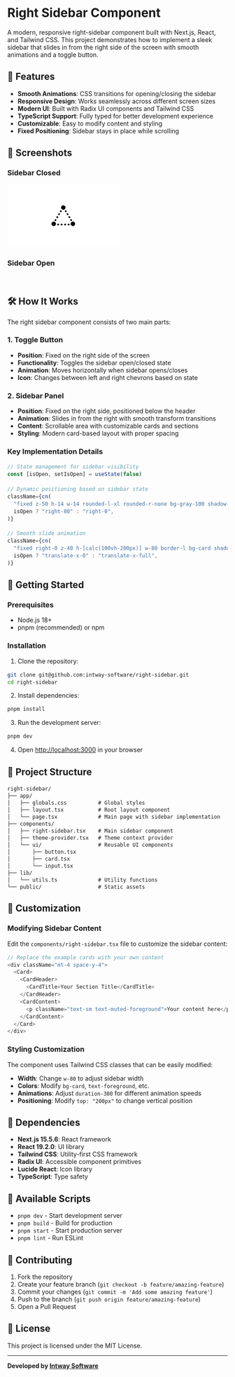 # Right Sidebar Component

A modern, responsive right-sidebar component built with Next.js, React, and Tailwind CSS. This project demonstrates how to implement a sleek sidebar that slides in from the right side of the screen with smooth animations and a toggle button.

## 🚀 Features

- **Smooth Animations**: CSS transitions for opening/closing the sidebar
- **Responsive Design**: Works seamlessly across different screen sizes
- **Modern UI**: Built with Radix UI components and Tailwind CSS
- **TypeScript Support**: Fully typed for better development experience
- **Customizable**: Easy to modify content and styling
- **Fixed Positioning**: Sidebar stays in place while scrolling

## 📸 Screenshots

### Sidebar Closed
![Sidebar Closed](https://raw.githubusercontent.com/intway-software/right-sidebar/main/public/placeholder-logo.png)

### Sidebar Open
![Sidebar Open](https://raw.githubusercontent.com/intway-software/right-sidebar/main/public/placeholder.jpg)

## 🛠️ How It Works

The right sidebar component consists of two main parts:

### 1. Toggle Button
- **Position**: Fixed on the right side of the screen
- **Functionality**: Toggles the sidebar open/closed state
- **Animation**: Moves horizontally when sidebar opens/closes
- **Icon**: Changes between left and right chevrons based on state

### 2. Sidebar Panel
- **Position**: Fixed on the right side, positioned below the header
- **Animation**: Slides in from the right with smooth transform transitions
- **Content**: Scrollable area with customizable cards and sections
- **Styling**: Modern card-based layout with proper spacing

### Key Implementation Details

```typescript
// State management for sidebar visibility
const [isOpen, setIsOpen] = useState(false)

// Dynamic positioning based on sidebar state
className={cn(
  "fixed z-50 h-14 w-14 rounded-l-xl rounded-r-none bg-gray-100 shadow-lg transition-all duration-300 hover:bg-gray-200 hover:shadow-xl",
  isOpen ? "right-80" : "right-0",
)}

// Smooth slide animation
className={cn(
  "fixed right-0 z-40 h-[calc(100vh-200px)] w-80 border-l bg-card shadow-2xl transition-transform duration-300",
  isOpen ? "translate-x-0" : "translate-x-full",
)}
```

## 🚀 Getting Started

### Prerequisites

- Node.js 18+ 
- pnpm (recommended) or npm

### Installation

1. Clone the repository:
```bash
git clone git@github.com:intway-software/right-sidebar.git
cd right-sidebar
```

2. Install dependencies:
```bash
pnpm install
```

3. Run the development server:
```bash
pnpm dev
```

4. Open [http://localhost:3000](http://localhost:3000) in your browser

## 📁 Project Structure

```
right-sidebar/
├── app/
│   ├── globals.css          # Global styles
│   ├── layout.tsx           # Root layout component
│   └── page.tsx             # Main page with sidebar implementation
├── components/
│   ├── right-sidebar.tsx    # Main sidebar component
│   ├── theme-provider.tsx   # Theme context provider
│   └── ui/                  # Reusable UI components
│       ├── button.tsx
│       ├── card.tsx
│       └── input.tsx
├── lib/
│   └── utils.ts             # Utility functions
└── public/                  # Static assets
```

## 🎨 Customization

### Modifying Sidebar Content

Edit the `components/right-sidebar.tsx` file to customize the sidebar content:

```typescript
// Replace the example cards with your own content
<div className="mt-4 space-y-4">
  <Card>
    <CardHeader>
      <CardTitle>Your Section Title</CardTitle>
    </CardHeader>
    <CardContent>
      <p className="text-sm text-muted-foreground">Your content here</p>
    </CardContent>
  </Card>
</div>
```

### Styling Customization

The component uses Tailwind CSS classes that can be easily modified:

- **Width**: Change `w-80` to adjust sidebar width
- **Colors**: Modify `bg-card`, `text-foreground`, etc.
- **Animations**: Adjust `duration-300` for different animation speeds
- **Positioning**: Modify `top: "200px"` to change vertical position

## 🧩 Dependencies

- **Next.js 15.5.6**: React framework
- **React 19.2.0**: UI library
- **Tailwind CSS**: Utility-first CSS framework
- **Radix UI**: Accessible component primitives
- **Lucide React**: Icon library
- **TypeScript**: Type safety

## 📝 Available Scripts

- `pnpm dev` - Start development server
- `pnpm build` - Build for production
- `pnpm start` - Start production server
- `pnpm lint` - Run ESLint

## 🤝 Contributing

1. Fork the repository
2. Create your feature branch (`git checkout -b feature/amazing-feature`)
3. Commit your changes (`git commit -m 'Add some amazing feature'`)
4. Push to the branch (`git push origin feature/amazing-feature`)
5. Open a Pull Request

## 📄 License

This project is licensed under the MIT License.

---

**Developed by [Intway Software](https://www.intway.com.ar)**